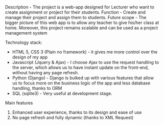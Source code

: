 Description - The project is a web-app designed for Lecturer who want to create assignment or project for their students.
Function - Create and manage their project and assign them to students.
Future scope - The bigger picture of this web app is to allow any teacher to give his/her class at home. Moreover, this project remains scalable and can be used as a project management system

Technology stack:
  * HTML 5, CSS 3 (Plain no framework) - it gives me more control over the design of my app
  * Javascript (Jquery & Ajax) - I choose Ajax to use the request handling to the server, which allows us to have instant update on the front-end, without having any page refresh.
  * Python (Django) - Django is bulked up with various features that allow us to focus more on the business logic of the app and less database handling, thanks to ORM
  * SQL (sqlite3) - Very useful at development stage. 
  
Main features
  1. Enhanced user experience, thanks to its design and ease of use
  2. No page refresh and fully dynamic (thanks to XML Request)
